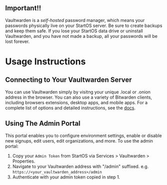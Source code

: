 ## Important!!

Vaultwarden is a _self-hosted_ password manager, which means your passwords physically live on your StartOS server. Be sure to create backups and keep them safe. If you lose your StartOS data drive or uninstall Vaultwarden, and you have not made a backup, all your passwords will be lost forever.

# Usage Instructions

## Connecting to Your Vaultwarden Server

You can use Vaultwarden simply by visitng your unique .local or .onion address in the browser. You can also use a variety of Bitwarden clients, including browsers extensions, desktop apps, and mobile apps. For a complete list of options and detailed instructions, see the [docs](https://docs.start9.com/latest/user-manual/service-guides/vaultwarden).

## Using The Admin Portal

This portal enables you to configure environment settings, enable or disable new signups, edit users, edit organizations, and more. To use the admin portal:

1. Copy your `Admin Token` from StartOS via Services > Vaultwarden > Properties.
2. Navigate to your Vaultwarden address with "/admin" suffixed. e.g. `https://<your_vaultwarden_address>/admin`
3. Authenticate with your admin token copied in step 1.

